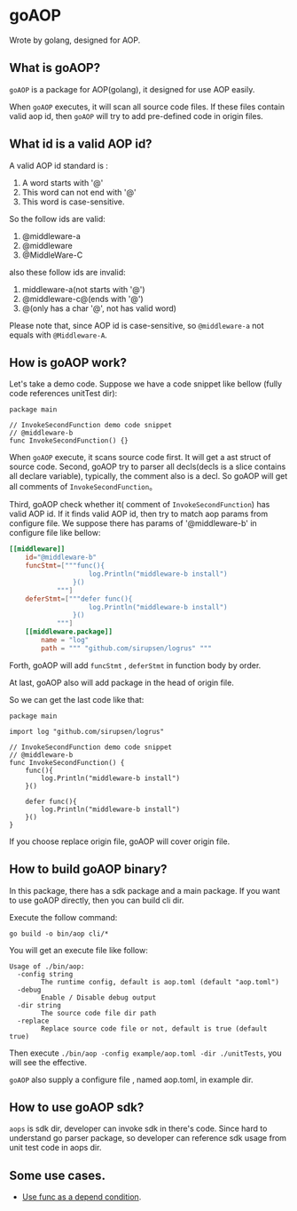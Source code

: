 # goAOP
Wrote by golang, designed for AOP.

## What is goAOP?

`goAOP` is a package for AOP(golang), it designed for use AOP easily.

When `goAOP` executes, it will scan all source code files. If these files contain valid aop id,
then `goAOP` will try to add pre-defined code in origin files.

## What id is a valid AOP id?

A valid AOP id standard is :

1. A word starts with '@'
2. This word can not end with '@'
3. This word is case-sensitive.

So the follow ids are valid:
1. @middleware-a
2. @middleware
3. @MiddleWare-C

also these follow ids are invalid:
1. middleware-a(not starts with '@')
2. @middleware-c@(ends with '@')
3. @(only has a char '@', not has valid word)

Please note that, since AOP id is case-sensitive, so `@middleware-a` not equals with `@Middleware-A`.

## How is goAOP work?

Let's take a demo code. Suppose we have a code snippet like bellow (fully code references unitTest dir):

```golang
package main

// InvokeSecondFunction demo code snippet
// @middleware-b
func InvokeSecondFunction() {}

```

When `goAOP` execute, it scans source code first. It will get a ast struct of source code. Second, goAOP try 
to parser all decls(decls is a slice contains all declare variable), typically, the comment also is a decl. So
goAOP will get all comments of `InvokeSecondFunction`。

Third, goAOP check whether it( comment of `InvokeSecondFunction`) has valid AOP id. If it finds valid AOP id, then try to 
match aop params from configure file. We suppose there has params of '@middleware-b' in configure file like bellow:

```toml
[[middleware]]
    id="@middleware-b"
    funcStmt=["""func(){
                    log.Println("middleware-b install")
                }()
            """]
    deferStmt=["""defer func(){
                    log.Println("middleware-b install")
                }()
            """]
    [[middleware.package]]
        name = "log"
        path = """ "github.com/sirupsen/logrus" """
```
Forth, goAOP will add `funcStmt` , `deferStmt` in function body by order. 

At last, goAOP also will add package in the head of origin file.

So we can get the last code like that:

```golang
package main

import log "github.com/sirupsen/logrus"

// InvokeSecondFunction demo code snippet
// @middleware-b
func InvokeSecondFunction() {
	func(){
		log.Println("middleware-b install")
	}()

	defer func(){
		log.Println("middleware-b install")
	}()
}
```

If you choose replace origin file, goAOP will cover origin file.

## How to build goAOP binary?

In this package, there has a sdk package and a main package. If you want to use goAOP directly, then you can build cli dir. 

Execute the follow command:

```shell
go build -o bin/aop cli/*
```

You will get an execute file like follow:

```golang
Usage of ./bin/aop:
  -config string
    	The runtime config, default is aop.toml (default "aop.toml")
  -debug
    	Enable / Disable debug output
  -dir string
    	The source code file dir path
  -replace
    	Replace source code file or not, default is true (default true)
```

Then execute `./bin/aop -config example/aop.toml -dir ./unitTests`, you will see the effective.

`goAOP` also supply a configure file , named aop.toml, in example dir. 

## How to use goAOP sdk?

`aops` is sdk dir, developer can invoke sdk in there's code. Since hard to understand go parser package, so developer can reference sdk usage from unit test code in aops dir.

## Some use cases.

+ [Use func as a depend condition](doc/case-01.md).